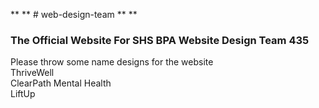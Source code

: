 ** ** # web-design-team ** **
### The Official Website For SHS BPA Website Design Team 435 <br>
Please throw some name designs for the website <br>
ThriveWell <br>
ClearPath Mental Health <br>
LiftUp <br>
